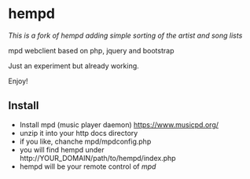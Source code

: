 hempd
=====

*This is a fork of hempd adding simple sorting of the artist and song lists*

mpd webclient
based on php, jquery and bootstrap

Just an experiment but already working.

Enjoy!


## Install

* Install mpd (music player daemon) https://www.musicpd.org/
* unzip it into your http docs directory
* if you like, chanche mpd/mpdconfig.php
* you will find hempd under http://YOUR_DOMAIN/path/to/hempd/index.php
* hempd will be your remote control of *mpd*
